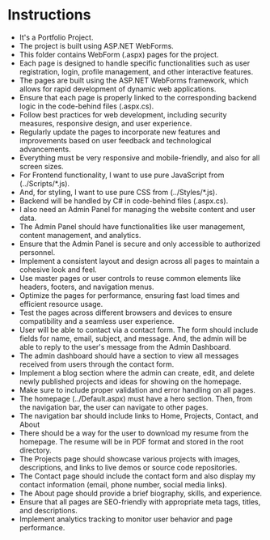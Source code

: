 # Instructions

- It's a Portfolio Project.
- The project is built using ASP.NET WebForms.
- This folder contains WebForm (.aspx) pages for the project.
- Each page is designed to handle specific functionalities such as user registration, login, profile management,
  and other interactive features.
- The pages are built using the ASP.NET WebForms framework, which allows for rapid development of dynamic web applications.
- Ensure that each page is properly linked to the corresponding backend logic in the code-behind files (.aspx.cs).
- Follow best practices for web development, including security measures, responsive design, and user experience.
- Regularly update the pages to incorporate new features and improvements based on user feedback and technological advancements.
- Everything must be very responsive and mobile-friendly, and also for all screen sizes.
- For Frontend functionality, I want to use pure JavaScript from (../Scripts/*.js).
- And, for styling, I want to use pure CSS from (../Styles/*.js).
- Backend will be handled by C# in code-behind files (.aspx.cs).
- I also need an Admin Panel for managing the website content and user data.
- The Admin Panel should have functionalities like user management, content management, and analytics.
- Ensure that the Admin Panel is secure and only accessible to authorized personnel.
- Implement a consistent layout and design across all pages to maintain a cohesive look and feel.
- Use master pages or user controls to reuse common elements like headers, footers, and navigation menus.
- Optimize the pages for performance, ensuring fast load times and efficient resource usage.
- Test the pages across different browsers and devices to ensure compatibility and a seamless user experience.
- User will be able to contact via a contact form. The form should include fields for name, email, subject, and message. And, the admin will be able to reply to the user's message from the Admin Dashboard.
- The admin dashboard should have a section to view all messages received from users through the contact form.
- Implement a blog section where the admin can create, edit, and delete newly published projects and ideas for showing on the homepage.
- Make sure to include proper validation and error handling on all pages.
- The homepage (../Default.aspx) must have a hero section. Then, from the navigation bar, the user can navigate to other pages.
- The navigation bar should include links to Home, Projects, Contact, and About
- There should be a way for the user to download my resume from the homepage. The resume will be in PDF format and stored in the root directory.
- The Projects page should showcase various projects with images, descriptions, and links to live demos or source code repositories.
- The Contact page should include the contact form and also display my contact information (email, phone number, social media links).
- The About page should provide a brief biography, skills, and experience.
- Ensure that all pages are SEO-friendly with appropriate meta tags, titles, and descriptions.
- Implement analytics tracking to monitor user behavior and page performance.
